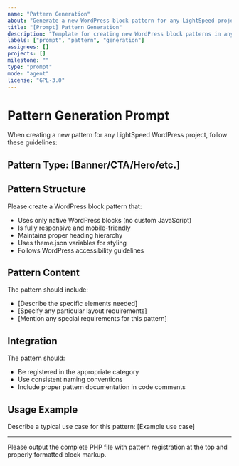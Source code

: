 ```yaml
---
name: "Pattern Generation"
about: "Generate a new WordPress block pattern for any LightSpeed project."
title: "[Prompt] Pattern Generation"
description: "Template for creating new WordPress block patterns in any LightSpeed project."
labels: ["prompt", "pattern", "generation"]
assignees: []
projects: []
milestone: ""
type: "prompt"
mode: "agent"
license: "GPL-3.0"
---
```

# Pattern Generation Prompt

When creating a new pattern for any LightSpeed WordPress project, follow these guidelines:

## Pattern Type: [Banner/CTA/Hero/etc.]

## Pattern Structure

Please create a WordPress block pattern that:

- Uses only native WordPress blocks (no custom JavaScript)
- Is fully responsive and mobile-friendly
- Maintains proper heading hierarchy
- Uses theme.json variables for styling
- Follows WordPress accessibility guidelines

## Pattern Content

The pattern should include:

- [Describe the specific elements needed]
- [Specify any particular layout requirements]
- [Mention any special requirements for this pattern]

## Integration

The pattern should:

- Be registered in the appropriate category
- Use consistent naming conventions
- Include proper pattern documentation in code comments

## Usage Example

Describe a typical use case for this pattern:
[Example use case]

---

Please output the complete PHP file with pattern registration at the top and properly formatted block markup.
